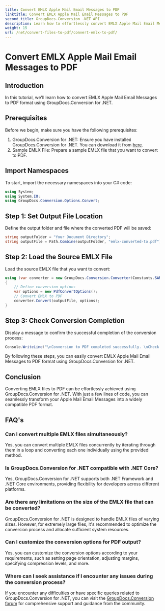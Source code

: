 ```yaml
---
title: Convert EMLX Apple Mail Email Messages to PDF
linktitle: Convert EMLX Apple Mail Email Messages to PDF
second_title: GroupDocs.Conversion .NET API
description: Learn how to effortlessly convert EMLX Apple Mail Email Messages to PDF using GroupDocs.Conversion for .NET. Simplify your document management tasks.
weight: 15
url: /net/convert-files-to-pdf/convert-emlx-to-pdf/
---
```


# Convert EMLX Apple Mail Email Messages to PDF

## Introduction
In this tutorial, we'll learn how to convert EMLX Apple Mail Email Messages to PDF format using GroupDocs.Conversion for .NET.
## Prerequisites
Before we begin, make sure you have the following prerequisites:
1. GroupDocs.Conversion for .NET: Ensure you have installed GroupDocs.Conversion for .NET. You can download it from [here](https://releases.groupdocs.com/conversion/net/).
2. Sample EMLX File: Prepare a sample EMLX file that you want to convert to PDF.

## Import Namespaces
To start, import the necessary namespaces into your C# code:
```csharp
using System;
using System.IO;
using GroupDocs.Conversion.Options.Convert;
```
## Step 1: Set Output File Location
Define the output folder and file where the converted PDF will be saved:
```csharp
string outputFolder = "Your Document Directory";
string outputFile = Path.Combine(outputFolder, "emlx-converted-to.pdf");
```
## Step 2: Load the Source EMLX File
Load the source EMLX file that you want to convert:
```csharp
using (var converter = new GroupDocs.Conversion.Converter(Constants.SAMPLE_EMLX))
{
    // Define conversion options
    var options = new PdfConvertOptions();
    // Convert EMLX to PDF
    converter.Convert(outputFile, options);
}
```
## Step 3: Check Conversion Completion
Display a message to confirm the successful completion of the conversion process:
```csharp
Console.WriteLine("\nConversion to PDF completed successfully. \nCheck output in {0}", outputFolder);
```
By following these steps, you can easily convert EMLX Apple Mail Email Messages to PDF format using GroupDocs.Conversion for .NET.

## Conclusion
Converting EMLX files to PDF can be effortlessly achieved using GroupDocs.Conversion for .NET. With just a few lines of code, you can seamlessly transform your Apple Mail Email Messages into a widely compatible PDF format.
## FAQ's
### Can I convert multiple EMLX files simultaneously?
Yes, you can convert multiple EMLX files concurrently by iterating through them in a loop and converting each one individually using the provided method.
### Is GroupDocs.Conversion for .NET compatible with .NET Core?
Yes, GroupDocs.Conversion for .NET supports both .NET Framework and .NET Core environments, providing flexibility for developers across different platforms.
### Are there any limitations on the size of the EMLX file that can be converted?
GroupDocs.Conversion for .NET is designed to handle EMLX files of varying sizes. However, for extremely large files, it's recommended to optimize the conversion process and allocate sufficient system resources.
### Can I customize the conversion options for PDF output?
Yes, you can customize the conversion options according to your requirements, such as setting page orientation, adjusting margins, specifying compression levels, and more.
### Where can I seek assistance if I encounter any issues during the conversion process?
If you encounter any difficulties or have specific queries related to GroupDocs.Conversion for .NET, you can visit the [GroupDocs.Conversion forum](https://forum.groupdocs.com/c/conversion/11) for comprehensive support and guidance from the community.
